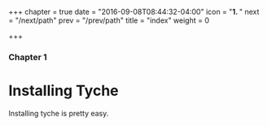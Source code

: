 +++
chapter = true
date = "2016-09-08T08:44:32-04:00"
icon = "<b>1. </b>"
next = "/next/path"
prev = "/prev/path"
title = "index"
weight = 0

+++

### Chapter 1

# Installing Tyche

Installing tyche is pretty easy.
